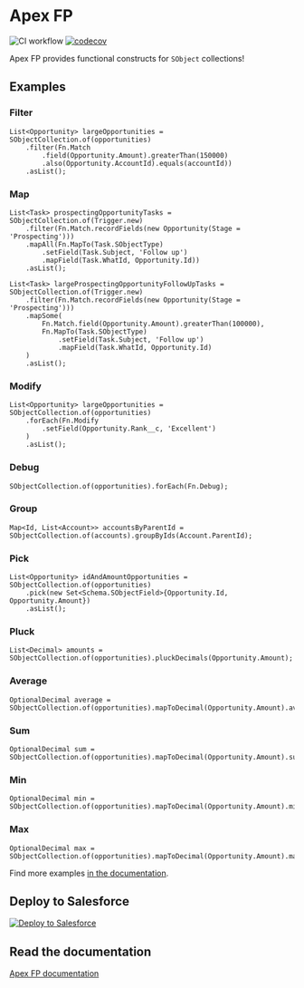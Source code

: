 # Apex FP

![CI workflow](https://github.com/ipavlic/apex-fp/actions/workflows/ci.yml/badge.svg)
[![codecov](https://codecov.io/gh/ipavlic/apex-fp/branch/main/graph/badge.svg)](https://codecov.io/gh/ipavlic/apex-fp)

Apex FP provides functional constructs for `SObject` collections!

## Examples

### Filter

```apex
List<Opportunity> largeOpportunities = SObjectCollection.of(opportunities)
	.filter(Fn.Match
		.field(Opportunity.Amount).greaterThan(150000)
		.also(Opportunity.AccountId).equals(accountId))
	.asList();
```

### Map

```apex
List<Task> prospectingOpportunityTasks = SObjectCollection.of(Trigger.new)
	.filter(Fn.Match.recordFields(new Opportunity(Stage = 'Prospecting')))
	.mapAll(Fn.MapTo(Task.SObjectType)
		.setField(Task.Subject, 'Follow up')
		.mapField(Task.WhatId, Opportunity.Id))
	.asList();
```

```apex
List<Task> largeProspectingOpportunityFollowUpTasks = SObjectCollection.of(Trigger.new)
	.filter(Fn.Match.recordFields(new Opportunity(Stage = 'Prospecting')))
	.mapSome(
		Fn.Match.field(Opportunity.Amount).greaterThan(100000),
		Fn.MapTo(Task.SObjectType)
			.setField(Task.Subject, 'Follow up')
			.mapField(Task.WhatId, Opportunity.Id)
	)
	.asList();
```

### Modify

```apex
List<Opportunity> largeOpportunities = SObjectCollection.of(opportunities)
	.forEach(Fn.Modify
		.setField(Opportunity.Rank__c, 'Excellent')
	)
	.asList();
```

### Debug

```apex
SObjectCollection.of(opportunities).forEach(Fn.Debug);
```

### Group

```apex
Map<Id, List<Account>> accountsByParentId = SObjectCollection.of(accounts).groupByIds(Account.ParentId);
```

### Pick

```apex
List<Opportunity> idAndAmountOpportunities = SObjectCollection.of(opportunities)
	.pick(new Set<Schema.SObjectField>{Opportunity.Id, Opportunity.Amount})
	.asList();
```

### Pluck

```apex
List<Decimal> amounts = SObjectCollection.of(opportunities).pluckDecimals(Opportunity.Amount);
``` 

### Average

```apex
OptionalDecimal average = SObjectCollection.of(opportunities).mapToDecimal(Opportunity.Amount).average();
```

### Sum

```apex
OptionalDecimal sum = SObjectCollection.of(opportunities).mapToDecimal(Opportunity.Amount).sum();
```

### Min

```apex
OptionalDecimal min = SObjectCollection.of(opportunities).mapToDecimal(Opportunity.Amount).min();
```

### Max

```apex
OptionalDecimal max = SObjectCollection.of(opportunities).mapToDecimal(Opportunity.Amount).max();
```

Find more examples <a href="https://apexfp.org/examples">in the documentation</a>.

## Deploy to Salesforce

<a href="https://githubsfdeploy.herokuapp.com?owner=ipavlic&repo=apex-fp&ref=main">
  <img alt="Deploy to Salesforce"
       src="https://raw.githubusercontent.com/afawcett/githubsfdeploy/master/deploy.png">
</a>

## Read the documentation

<a href="https://www.apexfp.org">Apex FP documentation</a>
